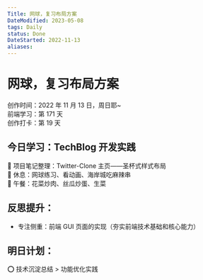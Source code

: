 ```yaml
---
Title: 网球，复习布局方案
DateModified: 2023-05-08
tags: Daily
status: Done
DateStarted: 2022-11-13
aliases:
---
```


# 网球，复习布局方案

创作时间：2022 年 11 月 13 日，周日耶~  
前端学习：第 171 天  
创作打卡：第 19 天

## 今日学习：TechBlog 开发实践

🫰 项目笔记整理：Twitter-Clone 主页——圣杯式样式布局  
🫰 休息：网球练习、看动画、海岸城吃麻辣串  
🫰 午餐：花菜炒肉、丝瓜炒蛋、生菜

## 反思提升：

- 专注侧重：前端 GUI 页面的实现（夯实前端技术基础和核心能力）

## 明日计划：

⭕ 技术沉淀总结 > 功能优化实践
